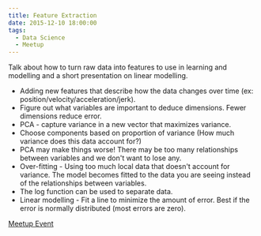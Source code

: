 ```yaml
---
title: Feature Extraction
date: 2015-12-10 18:00:00
tags:
  - Data Science
  - Meetup
---
```

Talk about how to turn raw data into features to use in learning and modelling and a short presentation on linear modelling.
- Adding new features that describe how the data changes over time (ex: position/velocity/acceleration/jerk).
- Figure out what variables are important to deduce dimensions.  Fewer dimensions reduce error.
- PCA - capture variance in a new vector that maximizes variance.
- Choose components based on proportion of variance (How much variance does this data account for?)
- PCA may make things worse!  There may be too many relationships between variables and we don't want to lose any.
- Over-fitting - Using too much local data that doesn't account for variance.  The model becomes fitted to the data you are seeing instead of the relationships between variables.
- The log function can be used to separate data.
- Linear modelling - Fit a line to minimize the amount of error.  Best if the error is normally distributed (most errors are zero).

[Meetup Event](http://www.meetup.com/Waterloo-Data-Science/events/227172091/)